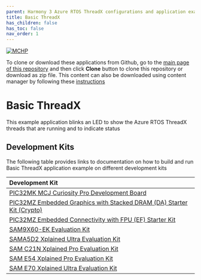 ```yaml
---
parent: Harmony 3 Azure RTOS ThreadX configurations and application examples
title: Basic ThreadX
has_children: false
has_toc: false
nav_order: 1
---
```


[![MCHP](https://www.microchip.com/ResourcePackages/Microchip/assets/dist/images/logo.png)](https://www.microchip.com)

To clone or download these applications from Github, go to the [main page of this repository](https://github.com/Microchip-MPLAB-Harmony/azure_rtos) and then click **Clone** button to clone this repository or download as zip file. This content can also be downloaded using content manager by following these [instructions](https://github.com/Microchip-MPLAB-Harmony/contentmanager/wiki)

# Basic ThreadX

This example application blinks an LED to show the Azure RTOS ThreadX threads that are running and to indicate status

## Development Kits
The following table provides links to documentation on how to build and run Basic ThreadX application example on different development kits

| Development Kit |
|:----------------|
|[PIC32MK MCJ Curiosity Pro Development Board](docs/readme_pic32mk_mcj_curiosity_pro.md) |
|[PIC32MZ Embedded Graphics with Stacked DRAM (DA) Starter Kit (Crypto)](docs/readme_pic32mz_das_sk.md) |
|[PIC32MZ Embedded Connectivity with FPU (EF) Starter Kit](docs/readme_pic32mz_ef_sk.md) |
|[SAM9X60-EK Evaluation Kit](docs/readme_sam_9x60_ek.md) |
|[SAMA5D2 Xplained Ultra Evaluation Kit](docs/readme_sam_a5d2_xult.md) |
|[SAM C21N Xplained Pro Evaluation Kit](docs/readme_sam_c21n_xpro.md) |
|[SAM E54 Xplained Pro Evaluation Kit](docs/readme_sam_e54_xpro.md) |
|[SAM E70 Xplained Ultra Evaluation Kit](docs/readme_sam_e70_xult.md) |

